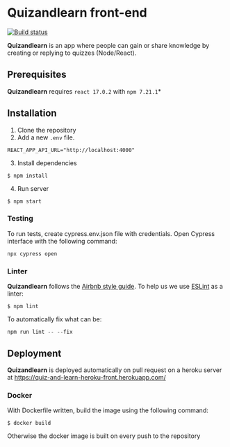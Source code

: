 # Quizandlearn front-end

[![Build status](../../workflows/CI/badge.svg)](../../actions?query=workflow%3ACI)

**Quizandlearn** is an app where people can gain or share knowledge by creating or replying to quizzes (Node/React).


## Prerequisites

**Quizandlearn** requires `react 17.0.2` with `npm 7.21.1`*

## Installation

1. Clone the repository
2. Add a new `.env` file.

```
REACT_APP_API_URL="http://localhost:4000"
```

3. Install dependencies

```
$ npm install
```

4. Run server

```
$ npm start
```

### Testing

To run tests, create cypress.env.json file with credentials. Open Cypress interface with the following command:

```
npx cypress open
```

### Linter

**Quizandlearn** follows the [Airbnb style guide](https://github.com/airbnb/javascript).
To help us we use [ESLint](https://eslint.org/) as a linter:

```
$ npm lint
```
To automatically fix  what can be:
```
npm run lint -- --fix
```

## Deployment

**Quizandlearn** is deployed automatically on pull request on a heroku server at https://quiz-and-learn-heroku-front.herokuapp.com/

### Docker

With Dockerfile written, build the image using the following command:
```
$ docker build
```

Otherwise the docker image is built on every push to the repository
